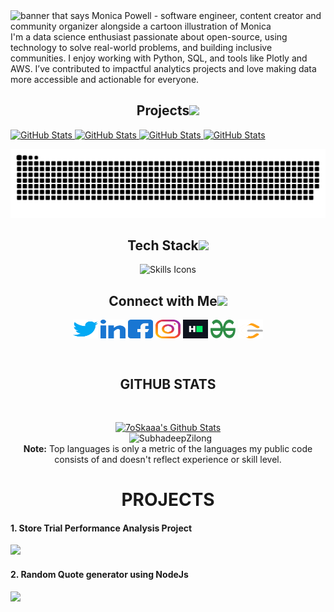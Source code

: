 <img src="https://raw.githubusercontent.com/M0nica/M0nica/master/gh-header-image-cropped.png" alt="banner that says Monica Powell - software engineer, content creator and community organizer alongside a cartoon illustration of Monica">
I'm a data science enthusiast passionate about open-source, using technology to solve real-world problems, and building inclusive communities. I enjoy working with Python, SQL, and tools like Plotly and AWS. I’ve contributed to impactful analytics projects and love making data more accessible and actionable for everyone.
<h2 align="center" id="tech-stack">Projects<img src="https://media2.giphy.com/media/QssGEmpkyEOhBCb7e1/giphy.gif?cid=ecf05e47a0n3gi1bfqntqmob8g9aid1oyj2wr3ds3mg700bl&amp;rid=giphy.gif" width="32px"></h2>
<div>
  <p>
    <a href="https://github.com/Bubu02/Pizza_Sales_Analysis.git">
      <img src="https://github-readme-stats.vercel.app/api/pin/?username=Bubu02&amp;repo=Pizza_Sales_Analysis" alt="GitHub Stats">
    </a>
    <a href="https://github.com/Bubu02/Play_Store_Data_Analysis.git">
      <img src="https://github-readme-stats.vercel.app/api/pin/?username=Bubu02&amp;repo=Play_Store_Data_Analysis" alt="GitHub Stats">
    </a>
    <a href="https://github.com/Bubu02/Store_Trial_Performance_Analysis_Project.git">
      <img src="https://github-readme-stats.vercel.app/api/pin/?username=Bubu02&amp;repo=Store_Trial_Performance_Analysis_Project" alt="GitHub Stats">
    </a>
    <a href="https://github.com/Bubu02/Real_or_AI_Generated_Image_Detection.git">
      <img src="https://github-readme-stats.vercel.app/api/pin/?username=Bubu02&amp;repo=Real_or_AI_Generated_Image_Detection" alt="GitHub Stats">
    </a>
  </p>
<p align="center">
  <img src="https://raw.githubusercontent.com/Elanza-48/Elanza-48/main/resources/img/github-contribution-grid-snake.svg" alt="example">
</p>

<h2 align="center" id="tech-stack">Tech Stack<img src="https://media2.giphy.com/media/QssGEmpkyEOhBCb7e1/giphy.gif?cid=ecf05e47a0n3gi1bfqntqmob8g9aid1oyj2wr3ds3mg700bl&amp;rid=giphy.gif" width="32px"></h2>
<div align="center">
  <img src="https://skillicons.dev/icons?i=python,sqlite,tensorflow,sklearn,ubuntu,powershell,postgres,opencv,mysql,git,docker,aws" alt="Skills Icons" />
</div>
<h2 align="center" id="tech-stack">Connect with Me<img src="https://media.giphy.com/media/iY8CRBdQXODJSCERIr/giphy.gif" width="30px"></h2>
<p align="center">
<a href="https://twitter.com/subhadeepzilong" target="blank"><img align="center" src="https://raw.githubusercontent.com/SubhadeepZilong/SubhadeepZilong/main/icons/Social/twitter.svg" alt="subhadeepzilong" height="30" width="40"></a>
<a href="https://linkedin.com/in/subhadeep-chakraborty-b341a8191" target="blank"><img align="center" src="https://raw.githubusercontent.com/SubhadeepZilong/SubhadeepZilong/main/icons/Social/linked-in-alt.svg" alt="subhadeep-chakraborty-b341a8191" height="30" width="40"></a>
<a href="https://fb.com/subhadeep.chakraborty.555" target="blank"><img align="center" src="https://raw.githubusercontent.com/SubhadeepZilong/SubhadeepZilong/main/icons/Social/facebook.svg" alt="subhadeep.chakraborty.555" height="30" width="40"></a>
<a href="https://instagram.com/subhadeepzilong" target="blank"><img align="center" src="https://raw.githubusercontent.com/SubhadeepZilong/SubhadeepZilong/main/icons/Social/instagram.svg" alt="subhadeepzilong" height="30" width="40"></a>
<a href="https://www.hackerrank.com/subhadeepchakra3" target="blank"><img align="center" src="https://raw.githubusercontent.com/SubhadeepZilong/SubhadeepZilong/main/icons/Social/hackerrank.svg" alt="subhadeepchakra3" height="30" width="40"></a>
<a href="https://auth.geeksforgeeks.org/user/subhadeepchakraborty555" target="blank"><img align="center" src="https://raw.githubusercontent.com/SubhadeepZilong/SubhadeepZilong/main/icons/Social/geeks-for-geeks.svg" alt="subhadeepchakraborty555" height="30" width="40"></a>
<a href="https://leetcode.com/subhadeepchakraborty555/" target="blank"><img align="center" src="https://raw.githubusercontent.com/SubhadeepZilong/SubhadeepZilong/main/icons/Social/leet-code.svg" alt="subhadeepchakraborty555" height="30" width="40"></a>
</p>
<br>

 <h2 align="center" id="zap-github-stats">GITHUB STATS</h2>
  <br>
  <p align="center">
    <a href="https://github.com/anuraghazra/github-readme-stats"><img alt="7oSkaaa's Github Stats" src="https://github-readme-stats.vercel.app/api?username=Bubu02&amp;show_icons=true&amp;count_private=true&amp;theme=algolia" height="192px"></a>
<br>
  &nbsp;
	  <img src="https://github-readme-stats.vercel.app/api/top-langs?username=Bubu02&amp;langs_count=10&amp;show_icons=true&amp;locale=en&amp;layout=compact&amp;theme=algolia" alt="SubhadeepZilong" height="192px">
  <br>
  <b>Note:</b> Top languages is only a metric of the languages my public code consists of and doesn't reflect experience or skill level.
  </p>

<h1 align="center">PROJECTS</h1>
<h4>1. Store Trial Performance Analysis Project
 </h4>
<p><a href="https://github.com/Bubu02/Store_Trial_Performance_Analysis_Project.git" target="blank"><img src="https://github.com/user-attachments/assets/c5edefff-34f2-4f97-ac57-35bf6ae3a6b1"></a></p>
<h4>2. Random Quote generator using NodeJs </h4>
<p><a href="https://github.com/Bubu02/Pizza_Sales_Analysis.git" target="blank"><img src="https://github.com/user-attachments/assets/22d17e46-fba2-4645-a69b-19b2a20ada4c"></a></p>
